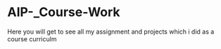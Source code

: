 # AIP-_Course-Work
Here you will get to see all my assignment and projects which i did as a course curriculm
